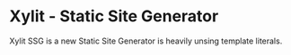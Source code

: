 # Xylit - Static Site Generator

Xylit SSG is a new Static Site Generator is heavily unsing template literals.
